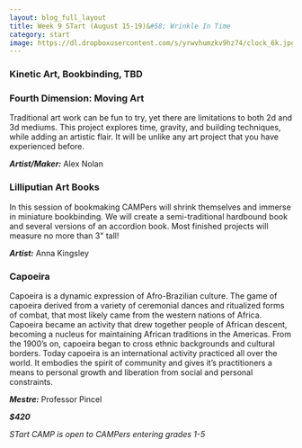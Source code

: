 ```yaml
---
layout: blog_full_layout
title: Week 9 STart (August 15-19)&#58; Wrinkle In Time
category: start
image: https://dl.dropboxusercontent.com/s/yrwvhumzkv9hz74/clock_6k.jpg?dl=0
---
```


### Kinetic Art, Bookbinding, TBD


### Fourth Dimension: Moving Art

Traditional art work can be fun to try, yet there are limitations to both 2d and 3d mediums. This project explores time, gravity, and building techniques, while adding an artistic flair. It will be unlike any art project that you have experienced before.

**_Artist/Maker:_** Alex Nolan


### Lilliputian Art Books

In this session of bookmaking CAMPers will shrink themselves and immerse in miniature bookbinding. We will create a semi-traditional hardbound book and several versions of an accordion book. Most finished projects will measure no more than 3" tall! 

**_Artist:_** Anna Kingsley


### Capoeira

Capoeira is a dynamic expression of Afro-Brazilian culture. The game of capoeira derived from a variety of ceremonial dances and ritualized forms of combat, that most likely came from the western nations of Africa. Capoeira became an activity that drew together people of African descent, becoming a nucleus for maintaining African traditions in the Americas. From the 1900’s on, capoeira began to cross ethnic backgrounds and cultural borders. Today capoeira is an international activity practiced all over the world. It embodies the spirit of community and gives it’s practitioners a means to personal growth and liberation from social and personal constraints.


**_Mestre:_** Professor Pincel

**_$420_**

*STart CAMP is open to CAMPers entering grades 1-5*
